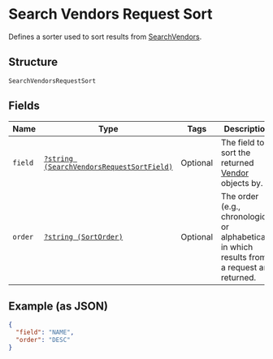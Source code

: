 
# Search Vendors Request Sort

Defines a sorter used to sort results from [SearchVendors](../../doc/apis/vendors.md#search-vendors).

## Structure

`SearchVendorsRequestSort`

## Fields

| Name | Type | Tags | Description | Getter | Setter |
|  --- | --- | --- | --- | --- | --- |
| `field` | [`?string (SearchVendorsRequestSortField)`](../../doc/models/search-vendors-request-sort-field.md) | Optional | The field to sort the returned [Vendor](../../doc/models/vendor.md) objects by. | getField(): ?string | setField(?string field): void |
| `order` | [`?string (SortOrder)`](../../doc/models/sort-order.md) | Optional | The order (e.g., chronological or alphabetical) in which results from a request are returned. | getOrder(): ?string | setOrder(?string order): void |

## Example (as JSON)

```json
{
  "field": "NAME",
  "order": "DESC"
}
```

